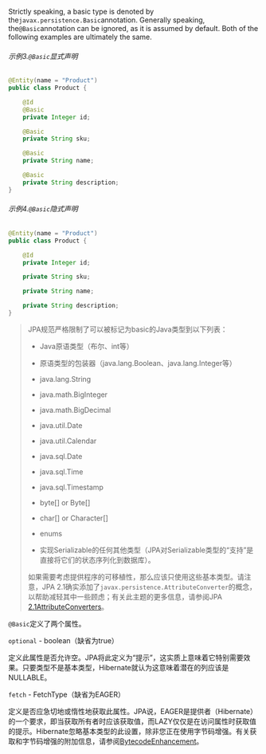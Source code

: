 Strictly speaking, a basic type is denoted by the`javax.persistence.Basic`annotation. Generally speaking, the`@Basic`annotation can be ignored, as it is assumed by default. Both of the following examples are ultimately the same.

###### 示例3.`@Basic`显式声明

```java
@Entity(name = "Product")
public class Product {

    @Id
    @Basic
    private Integer id;

    @Basic
    private String sku;

    @Basic
    private String name;

    @Basic
    private String description;
}
```

###### 示例4.`@Basic`隐式声明

```java
@Entity(name = "Product")
public class Product {

    @Id
    private Integer id;

    private String sku;

    private String name;

    private String description;
}
```

> JPA规范严格限制了可以被标记为basic的Java类型到以下列表：
>
> * Java原语类型（布尔、int等）
>
> * 原语类型的包装器（java.lang.Boolean、java.lang.Integer等）
>
> * java.lang.String
>
> * java.math.BigInteger
>
> * java.math.BigDecimal
>
> * java.util.Date
>
> * java.util.Calendar
>
> * java.sql.Date
> * java.sql.Time
> * java.sql.Timestamp
> * byte\[\] or Byte\[\]
> * char\[\] or Character\[\]
> * enums
>
> * 实现Serializable的任何其他类型（JPA对Serializable类型的“支持”是直接将它们的状态序列化到数据库）。
>
> 如果需要考虑提供程序的可移植性，那么应该只使用这些基本类型。请注意，JPA 2.1确实添加了`javax.persistence.AttributeConverter`的概念，以帮助减轻其中一些顾虑；有关此主题的更多信息，请参阅JPA [2.1AttributeConverters](http://docs.jboss.org/hibernate/orm/current/userguide/html_single/Hibernate_User_Guide.html#basic-jpa-convert)。

`@Basic`定义了两个属性。

`optional` - boolean（缺省为true）

定义此属性是否允许空。JPA将此定义为“提示”，这实质上意味着它特别需要效果。只要类型不是基本类型，Hibernate就认为这意味着潜在的列应该是NULLABLE。

`fetch` - FetchType（缺省为EAGER）

定义是否应急切地或惰性地获取此属性。JPA说，EAGER是提供者（Hibernate）的一个要求，即当获取所有者时应该获取值，而LAZY仅仅是在访问属性时获取值的提示。Hibernate忽略基本类型的此设置，除非您正在使用字节码增强。有关获取和字节码增强的附加信息，请参阅[BytecodeEnhancement](http://docs.jboss.org/hibernate/orm/current/userguide/html_single/Hibernate_User_Guide.html#BytecodeEnhancement)。

